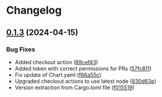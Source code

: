 # Changelog

## [0.1.3](https://github.com/eickler/rumsimop/compare/v0.1.2...v0.1.3) (2024-04-15)


### Bug Fixes

* Added checkout action ([89cef43](https://github.com/eickler/rumsimop/commit/89cef43d55c4d6478a14d341e2d042097bd13726))
* Added token with correct permissions for PRs ([57fc811](https://github.com/eickler/rumsimop/commit/57fc81154ca71ecb41e1eb004d6ff607ec655e8e))
* Fix update of Chart.yaml ([f66a55c](https://github.com/eickler/rumsimop/commit/f66a55c3a253e96d2bbe37dc6fd782c771d850c7))
* Upgraded checkout actions to use latest node ([830d63e](https://github.com/eickler/rumsimop/commit/830d63e087f5fab2b003554652f419d6baf0aa24))
* Version extraction from Cargo.toml file ([f015519](https://github.com/eickler/rumsimop/commit/f015519ecab697bf0119d40b2ceeb0b3660e2e27))
